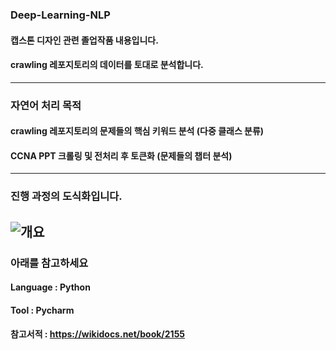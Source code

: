 ### Deep-Learning-NLP
  #### 캡스톤 디자인 관련 졸업작품 내용입니다.
  #### crawling 레포지토리의 데이터를 토대로 분석합니다.
----------
### 자연어 처리 목적
  #### crawling 레포지토리의 문제들의 핵심 키워드 분석 (다중 클래스 분류)
  #### CCNA PPT 크롤링 및 전처리 후 토큰화 (문제들의 챕터 분석)
----------
### 진행 과정의 도식화입니다.
![개요](https://user-images.githubusercontent.com/72784474/125451027-01335370-5b27-49dc-bd3b-5583d30b58ab.png)
----------
### 아래를 참고하세요
  #### Language : Python
  #### Tool : Pycharm
  #### 참고서적 : https://wikidocs.net/book/2155
